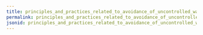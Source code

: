 ```yaml
---
title: principles_and_practices_related_to_avoidance_of_uncontrolled_waste_landfilling
permalink: principles_and_practices_related_to_avoidance_of_uncontrolled_waste_landfilling.html
jsonid: principles_and_practices_related_to_avoidance_of_uncontrolled_waste_landfilling
---
```

